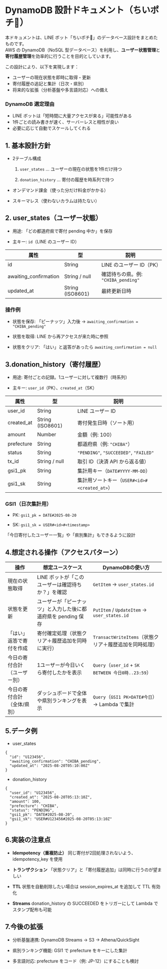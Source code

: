 # DynamoDB 設計ドキュメント（ちいポチ🐾）
本ドキュメントは、LINE ボット「ちいポチ🐾」のデータベース設計をまとめたものです。  
AWS の DynamoDB（NoSQL 型データベース）を利用し、**ユーザー状態管理**と**寄付履歴管理**を効率的に行うことを目的としています。  

この設計により、以下を実現します：
- ユーザーの現在状態を即時に取得・更新
- 寄付履歴の追記と集計（日次・県別）
- 将来的な拡張（分析基盤や多言語対応）への備え

### DynamoDB 選定理由

- LINE ボットは「短時間に大量アクセスが来る」可能性がある
- 1件ごとの読み書きが速く、サーバーレスと相性が良い
- 必要に応じて自動でスケールしてくれる



## 1. 基本設計方針
- 2テーブル構成

    1. `user_states` … ユーザーの現在の状態を1件だけ持つ

    2. `donation_history` … 寄付の履歴を時系列で持つ

- オンデマンド課金（使った分だけ料金がかかる）

- スキーマレス（使わないカラムは持たない）

## 2. user_states（ユーザー状態）
- 用途: 「どの都道府県で寄付 pending 中か」を保存

- 主キー: `id`（LINE のユーザー ID）

| 属性                     | 型                | 説明                          |
| ---------------------- | ---------------- | --------------------------- |
| id                     | String           | LINE のユーザー ID（PK）           |
| awaiting\_confirmation | String / null    | 確認待ちの県。例: `"CHIBA_pending"` |
| updated\_at            | String (ISO8601) | 最終更新日時                      |

### 操作例

- 状態を保存: 「ピーナッツ」入力後 → `awaiting_confirmation = "CHIBA_pending"`

- 状態を取得: LINE から再アクセスが来た時に参照

- 状態をクリア: 「はい」と返答があったら `awaiting_confirmation = null`

## 3.donation_history（寄付履歴）

- 用途: 寄付ごとの記録。1ユーザーに対して複数行（時系列）

- 主キー: `user_id`（PK）、`created_at`（SK）

| 属性          | 型                | 説明                                     |
| ----------- | ---------------- | -------------------------------------- |
| user\_id    | String           | LINE ユーザー ID                           |
| created\_at | String (ISO8601) | 寄付発生日時（ソート用）                           |
| amount      | Number           | 金額（例: 100）                             |
| prefecture  | String           | 都道府県（例: `"CHIBA"`）                     |
| status      | String           | `"PENDING"`, `"SUCCEEDED"`, `"FAILED"` |
| tx\_id      | String / null    | 取引 ID（決済 API から返る値）                    |
| gsi1\_pk    | String           | 集計用キー（`DATE#YYYY-MM-DD`）               |
| gsi1\_sk    | String           | 集計用ソートキー（`USER#<id>#<created_at>`）     |

### GSI1（日次集計用）
- PK: `gsi1_pk = DATE#2025-08-20`

- SK: `gsi1_sk = USER#<id>#<timestamp>`

「今日寄付したユーザー一覧」や「県別集計」もできるように設計

## 4.想定される操作（アクセスパターン）
| 操作             | 想定ユースケース | DynamoDBの使い方                                  |
| -------------- |---------------- | --------------------------------------------- |
| 現在の状態取得        | LINE ボットが「このユーザーは確認待ちか？」を確認 | `GetItem` → `user_states.id`                  |
| 状態を更新          | ユーザーが「ピーナッツ」と入力した後に都道府県を pending 保存 | `PutItem` / `UpdateItem` → `user_states.id`   |
| 「はい」返答で寄付を作成   | 寄付確定処理（状態クリア＋履歴追加を同時に実行） | `TransactWriteItems`（状態クリア＋履歴追加を同時処理）         |
| 今日の寄付合計（ユーザー別） | 1ユーザーが今日いくら寄付したかを表示 | `Query`（`user_id` + `SK BETWEEN 今日0時..23:59`） |
| 今日の寄付合計（全体/県別） | ダッシュボードで全体や県別ランキングを表示 | `Query`（`GSI1 PK=DATE#今日`）→ Lambda で集計        |

## 5.データ例
- user_states
```
{
  "id": "U123456",
  "awaiting_confirmation": "CHIBA_pending",
  "updated_at": "2025-08-20T05:10:00Z"
}
```

- donation_history
```
{
  "user_id": "U123456",
  "created_at": "2025-08-20T05:13:10Z",
  "amount": 100,
  "prefecture": "CHIBA",
  "status": "PENDING",
  "gsi1_pk": "DATE#2025-08-20",
  "gsi1_sk": "USER#U123456#2025-08-20T05:13:10Z"
}
```

## 6.実装の注意点
- **Idempotency（重複防止）**
    同じ寄付が2回処理されないよう、idempotency_key を使用

- **トランザクション**
    「状態クリア」と「寄付履歴追加」は同時に行うのが望ましい

- **TTL**
    状態を自動削除したい場合は session_expires_at を追加して TTL 有効化

- **Streams**
    donation_history の SUCCEEDED をトリガーにして Lambda でスタンプ配布も可能

## 7.今後の拡張
- 分析基盤連携: DynamoDB Streams → S3 → Athena/QuickSight

- 県別ランキング機能: GSI1 で prefecture をキーにした集計

- 多言語対応: prefecture をコード（例: JP-12）にすることも検討